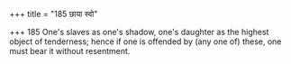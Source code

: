 +++
title = "185 छाया स्वो"

+++
185	One's slaves as one's shadow, one's daughter as the highest object of tenderness; hence if one is offended by (any one of) these, one must bear it without resentment.